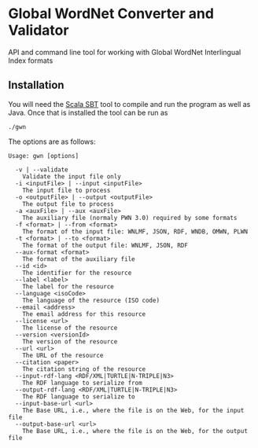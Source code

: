 # Global WordNet Converter and Validator

API and command line tool for working with Global WordNet Interlingual Index 
formats 

Installation
------------

You will need the [Scala SBT](http://www.scala-sbt.org/) tool to compile and run
the program as well as Java. Once that is installed the tool can be run as

    ./gwn

The options are as follows:

    Usage: gwn [options]
    
      -v | --validate
        Validate the input file only
      -i <inputFile> | --input <inputFile>
        The input file to process
      -o <outputFile> | --output <outputFile>
        The output file to process
      -a <auxFile> | --aux <auxFile>
        The auxiliary file (normaly PWN 3.0) required by some formats
      -f <format> | --from <format>
        The format of the input file: WNLMF, JSON, RDF, WNDB, OMWN, PLWN
      -t <format> | --to <format>
        The format of the output file: WNLMF, JSON, RDF
      --aux-format <format>
        The format of the auxiliary file
      --id <id>
        The identifier for the resource
      --label <label>
        The label for the resource
      --language <isoCode>
        The language of the resource (ISO code)
      --email <address>
        The email address for this resource
      --license <url>
        The license of the resource
      --version <versionId>
        The version of the resource
      --url <url>
        The URL of the resource
      --citation <paper>
        The citation string of the resource
      --input-rdf-lang <RDF/XML|TURTLE|N-TRIPLE|N3>
        The RDF language to serialize from
      --output-rdf-lang <RDF/XML|TURTLE|N-TRIPLE|N3>
        The RDF language to serialize to
      --input-base-url <url>
        The Base URL, i.e., where the file is on the Web, for the input file
      --output-base-url <url>
        The Base URL, i.e., where the file is on the Web, for the output file
